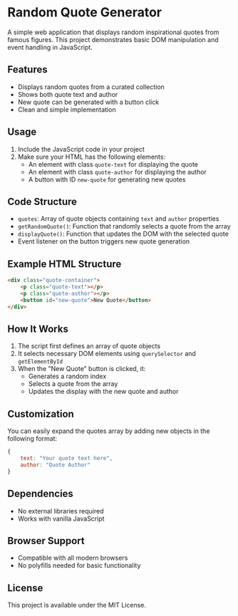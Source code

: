 # Random Quote Generator

A simple web application that displays random inspirational quotes from famous figures. This project demonstrates basic DOM manipulation and event handling in JavaScript.

## Features

- Displays random quotes from a curated collection
- Shows both quote text and author
- New quote can be generated with a button click
- Clean and simple implementation

## Usage

1. Include the JavaScript code in your project
2. Make sure your HTML has the following elements:
   - An element with class `quote-text` for displaying the quote
   - An element with class `quote-author` for displaying the author
   - A button with ID `new-quote` for generating new quotes

## Code Structure

- `quotes`: Array of quote objects containing `text` and `author` properties
- `getRandomQuote()`: Function that randomly selects a quote from the array
- `displayQuote()`: Function that updates the DOM with the selected quote
- Event listener on the button triggers new quote generation

## Example HTML Structure

```html
<div class="quote-container">
    <p class="quote-text"></p>
    <p class="quote-author"></p>
    <button id="new-quote">New Quote</button>
</div>
```

## How It Works

1. The script first defines an array of quote objects
2. It selects necessary DOM elements using `querySelector` and `getElementById`
3. When the "New Quote" button is clicked, it:
   - Generates a random index
   - Selects a quote from the array
   - Updates the display with the new quote and author

## Customization

You can easily expand the quotes array by adding new objects in the following format:

```javascript
{
    text: "Your quote text here",
    author: "Quote Author"
}
```

## Dependencies

- No external libraries required
- Works with vanilla JavaScript

## Browser Support

- Compatible with all modern browsers
- No polyfills needed for basic functionality

## License

This project is available under the MIT License.

